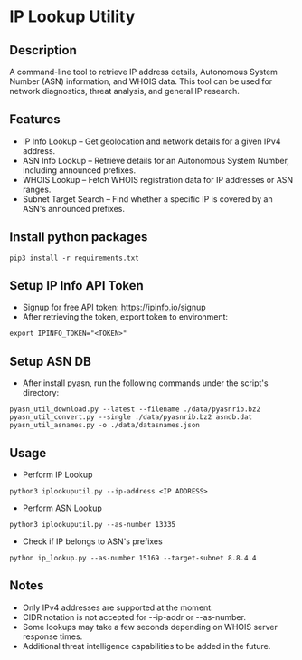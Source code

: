 # IP Lookup Utility

## Description
A command-line tool to retrieve IP address details, Autonomous System Number (ASN) information, and WHOIS data.
This tool can be used for network diagnostics, threat analysis, and general IP research.

## Features
- IP Info Lookup – Get geolocation and network details for a given IPv4 address.
- ASN Info Lookup – Retrieve details for an Autonomous System Number, including announced prefixes.
- WHOIS Lookup – Fetch WHOIS registration data for IP addresses or ASN ranges.
- Subnet Target Search – Find whether a specific IP is covered by an ASN's announced prefixes.

## Install python packages
```
pip3 install -r requirements.txt
```

## Setup IP Info API Token
- Signup for free API token: https://ipinfo.io/signup
- After retrieving the token, export token to environment:
```
export IPINFO_TOKEN="<TOKEN>"
```

## Setup ASN DB
- After install pyasn, run the following commands under the script's directory:
```
pyasn_util_download.py --latest --filename ./data/pyasnrib.bz2
pyasn_util_convert.py --single ./data/pyasnrib.bz2 asndb.dat
pyasn_util_asnames.py -o ./data/datasnames.json
```

## Usage
- Perform IP Lookup
```
python3 iplookuputil.py --ip-address <IP ADDRESS>
```

- Perform ASN Lookup
```
python3 iplookuputil.py --as-number 13335
```

- Check if IP belongs to ASN's prefixes
```
python ip_lookup.py --as-number 15169 --target-subnet 8.8.4.4
```

## Notes
- Only IPv4 addresses are supported at the moment.
- CIDR notation is not accepted for --ip-addr or --as-number.
- Some lookups may take a few seconds depending on WHOIS server response times.
- Additional threat intelligence capabilities to be added in the future.
